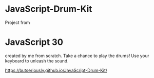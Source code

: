 # JavaScript-Drum-Kit
Project from
# JavaScript 30
 created by me from scratch. Take a chance to play the drums! Use your keyboard to unleash the sound.

https://butseriously.github.io/JavaScript-Drum-Kit/
